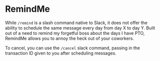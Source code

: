 # RemindMe

While `/remind` is a slash command native to Slack, it does not offer the ability to schedule the same message every day from day X to day Y. Built out of a need to remind my forgetful boss about the days I have PTO, RemindMe allows you to annoy the heck out of your coworkers.

To cancel, you can use the `/cancel` slack command, passing in the transaction ID given to you after scheduling messages.
